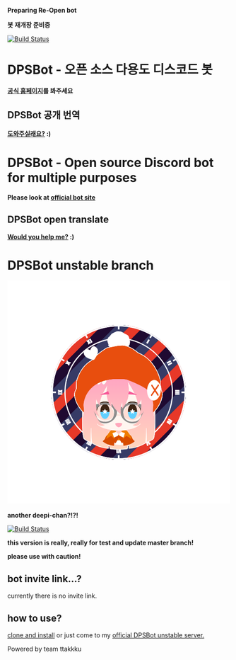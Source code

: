 **Preparing Re-Open bot**

**봇 재개장 준비중**

[![Build Status](https://travis-ci.com/DPS0340/DPSBot.svg?branch=master)](https://travis-ci.com/DPS0340/DPSBot)
# DPSBot - 오픈 소스 다용도 디스코드 봇

**[공식 홈페이지](https://dpsbot.tk)를 봐주세요**


## DPSBot 공개 번역

**[도와주실래요?](https://www.transifex.com/ttakkku/dpsbot/dashboard/) :)**


# DPSBot - Open source Discord bot for multiple purposes

**Please look at [official bot site](https://dpsbot.tk)**


## DPSBot open translate

**[Would you help me?](https://www.transifex.com/ttakkku/dpsbot/dashboard/) :)**






# DPSBot unstable branch

![character](https://github.com/DPS0340/DPSBot/blob/unstable/front_20181224_181953.png)

**another deepi-chan?!?!**

[![Build Status](https://travis-ci.com/DPS0340/DPSBot.svg?branch=unstable)](https://travis-ci.com/DPS0340/DPSBot)

**this version is really, really for test and update master branch!**

**please use with caution!**

## bot invite link...?

currently there is no invite link.

## how to use?

[clone and install](https://github.com/DPS0340/DPSBot/blob/gh-pages/en/install.md) or just come to my [official DPSBot unstable server.](https://discord.gg/TUaxJAN)


Powered by team ttakkku
